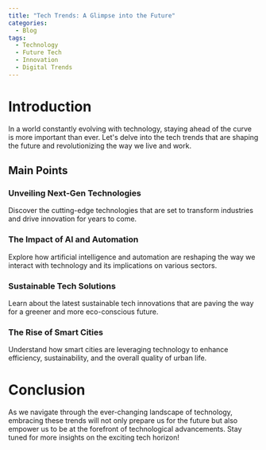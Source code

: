 ```yaml
---
title: "Tech Trends: A Glimpse into the Future"
categories:
  - Blog
tags:
  - Technology
  - Future Tech
  - Innovation
  - Digital Trends
---
```


# Introduction
In a world constantly evolving with technology, staying ahead of the curve is more important than ever. Let's delve into the tech trends that are shaping the future and revolutionizing the way we live and work.

## Main Points
### Unveiling Next-Gen Technologies
Discover the cutting-edge technologies that are set to transform industries and drive innovation for years to come.

### The Impact of AI and Automation
Explore how artificial intelligence and automation are reshaping the way we interact with technology and its implications on various sectors.

### Sustainable Tech Solutions
Learn about the latest sustainable tech innovations that are paving the way for a greener and more eco-conscious future.

### The Rise of Smart Cities
Understand how smart cities are leveraging technology to enhance efficiency, sustainability, and the overall quality of urban life.

# Conclusion
As we navigate through the ever-changing landscape of technology, embracing these trends will not only prepare us for the future but also empower us to be at the forefront of technological advancements. Stay tuned for more insights on the exciting tech horizon!